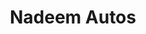 ---
title: "Nadeem Autos"
url: /karachi/nadeem-autos-gulshan-13-b-block-13-b-gulshan-e-iqbal-karachi/
shop: shop
---